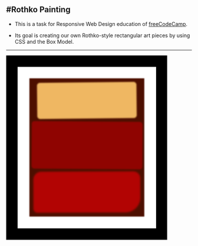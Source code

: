 #Rothko Painting
---

+ This is a task for Responsive Web Design education of [freeCodeCamp](https://www.freecodecamp.org/learn/2022/responsive-web-design/).

+ Its goal is creating our own Rothko-style rectangular art pieces by using CSS and the Box Model.

---

![RothkoPainting](RothkoPainting.png)
